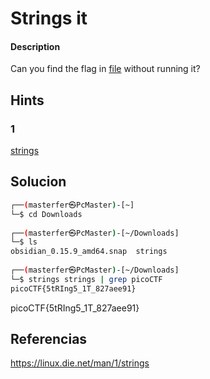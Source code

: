 # Strings it

#### Description
Can you find the flag in [file](https://jupiter.challenges.picoctf.org/static/5bd86036f013ac3b9c958499adf3e2e2/strings) without running it?


## Hints
### 1
[strings](https://linux.die.net/man/1/strings)

## Solucion
```bash
┌──(masterfer㉿PcMaster)-[~]
└─$ cd Downloads   
                                                                                   
┌──(masterfer㉿PcMaster)-[~/Downloads]
└─$ ls
obsidian_0.15.9_amd64.snap  strings
                                                                                   
┌──(masterfer㉿PcMaster)-[~/Downloads]
└─$ strings strings | grep picoCTF
picoCTF{5tRIng5_1T_827aee91}

```

picoCTF{5tRIng5_1T_827aee91}

## Referencias 
https://linux.die.net/man/1/strings
